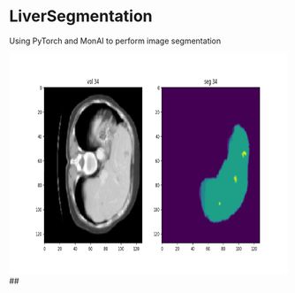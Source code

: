 # LiverSegmentation
Using PyTorch and MonAI to perform image segmentation

<img src="img/Visualization_Train2.png" alt="Description of the image" width="700" height="400">
## 
